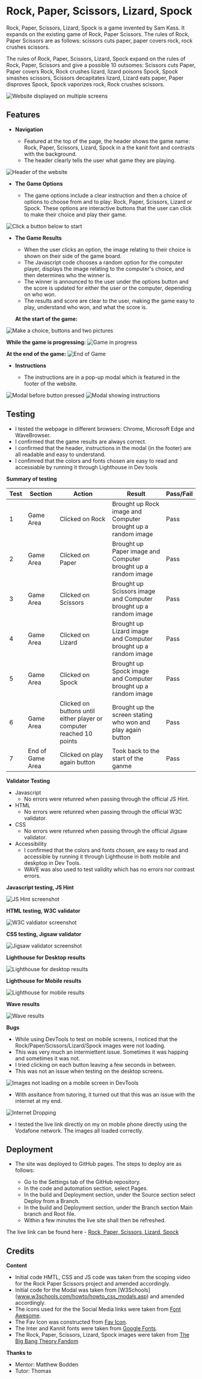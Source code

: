 

# Rock, Paper, Scissors, Lizard, Spock

Rock, Paper, Scissors, Lizard, Spock is a game invented by Sam Kass. It expands on the existing game of Rock, Paper Scissors. 
The rules of Rock, Paper Scissors are as follows: scissors cuts paper, paper covers rock, rock crushes scissors. 

The rules of Rock, Paper, Scissors, Lizard, Spock expand on the rules of Rock, Paper, Scissors and give a possible 10 outsomes: Scissors cuts Paper, Paper covers Rock, Rock crushes lizard, lizard poisons Spock, Spock smashes scissors, Scissors decapitates lizard, Lizard eats paper, Paper disproves Spock, Spock vaporizes rock, Rock crushes scissors. 

![Website displayed on multiple screens](assets/imagesforreadme/amiresponsive.PNG)

## Features 

- **Navigation**

  - Featured at the top of the page, the header shows the game name: Rock, Paper, Scissors, Lizard, Spock in a the kanit font and contrasts with the background. 
  - The header clearly tells the user what game they are playing. 

![Header of the website](assets/imagesforreadme/header.PNG)

- **The Game Options**

  - The game options include a clear instruction and then a choice of options to choose from and to play: Rock, Paper, Scissors, Lizard or Spock. These options are interactive buttons that the user can click to make their choice and play their game. 

![Click a button below to start](assets/imagesforreadme/clickabuttonbelowtostart.PNG)

- **The Game Results**

  - When the user clicks an option, the image relating to their choice is shown on their side of the game board. 
  - The Javascript code chooses a random option for the computer player, displays the image relating to the computer's choice, and then determines who the winner is. 
  - The winner is announced to the user under the options button and the score is updated for either the user or the computer, depending on who won. 
  - The results and score are clear to the user, making the game easy to play, understand who won, and what the score is.

  **At the start of the game:**

![Make a choice, buttons and two pictures](assets/imagesforreadme/makeachoicebuttonsandtwopictures.PNG)

  **While the game is progressing:**
![Game in progress](assets/imagesforreadme/gameinprogress.PNG)

  **At the end of the game:**
![End of Game](assets/imagesforreadme/endofgame.PNG)

- **Instructions**

  - The instructions are in a pop-up modal which is featured in the footer of the website. 

![Modal before button pressed](assets/imagesforreadme/modalbeforebuttonpressed.PNG)
![Modal showing instructions](assets/imagesforreadme/modalshowinginstructions.PNG)

## Testing 
  - I tested the webpage in different browsers: Chrome, Microsoft Edge and WaveBrowser.
  - I confirmed that the game results are always correct.
  - I confirmed that the header, instructions in the modal (in the footer) are all readable and easy to understand. 
  - I confimred that the colors and fonts chosen are easy to read and accessiable by running it through Lighthouse in Dev tools

**Summary of testing**

| Test  | Section  | Action  | Result  | Pass/Fail  |
|---|---|---|---|---|
| 1  | Game Area  |Clicked on Rock   | Brought up Rock image and Computer brought up a random image  | Pass  |
| 2  | Game Area  | Clicked on Paper  |  Brought up Paper image and Computer brought up a random image | Pass  |
| 3  | Game Area  | Clicked on Scissors   | Brought up Scissors image and Computer brought up a random image  |  Pass |
| 4  | Game Area   | Clicked on Lizard   | Brought up Lizard image and Computer brought up a random image   | Pass  |
| 5 | Game Area  | Clicked on Spock   | Brought up Spock image and Computer brought up a random image   | Pass  |
| 6 |  Game Area  | Clicked on buttons until either player or computer reached 10 points   | Brought up the screen stating who won and play again button  |  Pass |
|  7 | End of Game Area   | Clicked on play again button   | Took back to the start of the ganme   |  Pass |


**Validator Testing**
- Javascript
  - No errors were retunred when passing through the official JS Hint.
- HTML 
  - No errors were retunred when passing through the official W3C validator.
- CSS 
  - No errors were retunred when passing through the official Jigsaw validator.
- Accessibility 
  - I confirmed that the colors and fonts chosen, are easy to read and accessible by running it through Lighthouse in both mobile and deskptop in Dev Tools.
  - WAVE was also used to test validity which has no errors nor contrast errors.


**Javascript testing, JS Hint**

![JS Hint screenshot](assets/imagesforreadme/jshintvalidator.PNG)

**HTML testing, W3C validator**

![W3C valdiator screenshot](assets/imagesforreadme/w3chtmlvalidator.PNG)

**CSS testing, Jigsaw validator**

![Jigsaw validator screenshot](assets/imagesforreadme/w3ccssvalidator.PNG)

**Lighthouse for Desktop results**

![Lighthouse for desktop results](assets/imagesforreadme/lighthousedesktop.PNG)

**Lighthouse for Mobile results**

![Lighthouse for mobile results](assets/imagesforreadme/lighthousemobile.PNG)

**Wave results**

![Wave results](assets/imagesforreadme/wave.PNG)

**Bugs**

   - While using DevTools to test on mobile screens, I noticed that the Rock/Paper/Scissors/Lizard/Spock images were not loading.
   - This was very much an intermiettent issue. Sometimes it was happing and sometimes it was not. 
   - I tried clicking on each button leaving a few seconds in between.
   - This was not an issue when testing on the desktop screens.

![Images not loading on a mobile screen in DevTools](assets/imagesforreadme/missingpicturesonmobilescreens.PNG)

   - With assitance from tutoring, it turned out that this was an issue with the internet at my end.

![Internet Dropping](assets/imagesforreadme/internetdropping.PNG)

  - I tested the live link directly on my on mobile phone directly using the Vodafone network. The images all loaded correctly.

## Deployment 
- The site was deployed to GitHub pages. The steps to deploy are as follows:

  - Go to the Settings tab of the GitHub repository.
  - In the code and automation section, select Pages.
  - In the build and Deployment section, under the Source section select Deploy from a Branch.
  - In the build and Deployment section, under the Branch section Main branch and Root file.
  - Within a few minutes the live site shall then be refreshed.

The live link can be found here - [Rock, Paper, Scissors, Lizard, Spock](https://johnstuartphil.github.io/project-2.1/)

## Credits 

**Content**
- Initial code HMTL, CSS and JS code was taken from the scoping video for the Rock Paper Scissors project and amended accordingly. 
- Initial code for the Modal was taken from [W3Schools] (www.w3schools.com/howto/howto_css_modals.asp) and amended accordingly. 
- The icons used for the the Social Media links were taken from [Font Awesome](https://fontawesome.com/).
- The Fav Icon was constructed from [Fav Icon](https://favicon.io/).
- The Inter and Kannit fonts were taken from [Google Fonts](https://fonts.google.com/).
- The Rock, Paper, Scissors, Lizard, Spock images were taken from [The Big Bang Theory Fandom](https://bigbangtheory.fandom.com/wiki/Rock,_Paper,_Scissors,_Lizard,_Spock?)

**Thanks to**

- Mentor: Matthew Bodden  
- Tutor: Thomas
 